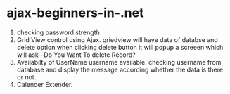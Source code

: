 # ajax-beginners-in-.net
1) checking password strength
2) Grid View control using Ajax. griedview will have data of databse and delete option when clicking delete button it wiil popup a screeen which will
ask--Do You Want To delete Record?
3) Availabilty of UserName username available. checking username from database and display the message according whether the data is there or not.
4) Calender Extender.
